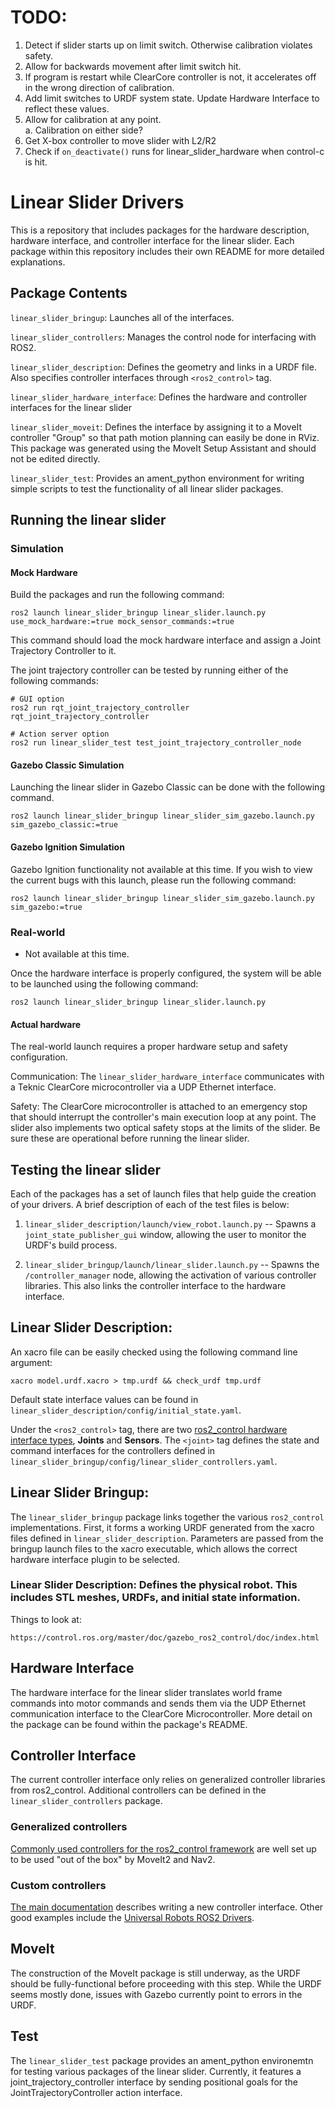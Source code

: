 # TODO:

1. Detect if slider starts up on limit switch. Otherwise calibration violates safety.
2. Allow for backwards movement after limit switch hit.
3. If program is restart while ClearCore controller is not, it accelerates off in the wrong direction of calibration.
4. Add limit switches to URDF system state. Update Hardware Interface to reflect these values.
5. Allow for calibration at any point.<br>
    a. Calibration on either side?
6. Get X-box controller to move slider with L2/R2
7. Check if `on_deactivate()` runs for linear_slider_hardware when control-c is hit.

# Linear Slider Drivers

This is a repository that includes packages for the hardware description, hardware interface, and controller interface for the linear slider. Each package within this repository includes their own README for more detailed explanations.

## Package Contents

`linear_slider_bringup`: Launches all of the interfaces.

`linear_slider_controllers`: Manages the control node for interfacing with ROS2.

`linear_slider_description`: Defines the geometry and links in a URDF file. Also specifies controller interfaces through `<ros2_control>` tag.

`linear_slider_hardware_interface`: Defines the hardware and controller interfaces for the linear slider

`linear_slider_moveit`: Defines the interface by assigning it to a MoveIt controller "Group" so that path motion planning can easily be done in RViz. This package was generated using the MoveIt Setup Assistant and should not be edited directly.

`linear_slider_test`: Provides an ament_python environment for writing simple scripts to test the functionality of all linear slider packages.

## Running the linear slider

### Simulation

#### Mock Hardware
Build the packages and run the following command:
```
ros2 launch linear_slider_bringup linear_slider.launch.py use_mock_hardware:=true mock_sensor_commands:=true
```

This command should load the mock hardware interface and assign a Joint Trajectory Controller to it.

The joint trajectory controller can be tested by running either of the following commands:
```
# GUI option
ros2 run rqt_joint_trajectory_controller rqt_joint_trajectory_controller

# Action server option
ros2 run linear_slider_test test_joint_trajectory_controller_node
```

#### Gazebo Classic Simulation
Launching the linear slider in Gazebo Classic can be done with the following command.  
```
ros2 launch linear_slider_bringup linear_slider_sim_gazebo.launch.py sim_gazebo_classic:=true
```

#### Gazebo Ignition Simulation
Gazebo Ignition functionality not available at this time. If you wish to view the current bugs with this launch, please run the following command:
```
ros2 launch linear_slider_bringup linear_slider_sim_gazebo.launch.py sim_gazebo:=true
```

### Real-world
 - Not available at this time.

Once the hardware interface is properly configured, the system will be able to be launched using the following command:
```
ros2 launch linear_slider_bringup linear_slider.launch.py
```

#### Actual hardware
The real-world launch requires a proper hardware setup and safety configuration. 

Communication: The `linear_slider_hardware_interface` communicates with a Teknic ClearCore microcontroller via a UDP Ethernet interface.

Safety: The ClearCore microcontroller is attached to an emergency stop that should interrupt the controller's main execution loop at any point. The slider also implements two optical safety stops at the limits of the slider. Be sure these are operational before running the linear slider.

## Testing the linear slider

Each of the packages has a set of launch files that help guide the creation of your drivers. A brief description of each of the test files is below:

1. `linear_slider_description/launch/view_robot.launch.py` -- Spawns a `joint_state_publisher_gui` window, allowing the user to monitor the URDF's build process.

2. `linear_slider_bringup/launch/linear_slider.launch.py` -- Spawns the `/controller_manager` node, allowing the activation of various controller libraries. This also links the controller interface to the hardware interface.

## Linear Slider Description:

An xacro file can be easily checked using the following command line argument:
```
xacro model.urdf.xacro > tmp.urdf && check_urdf tmp.urdf
```

Default state interface values can be found in `linear_slider_description/config/initial_state.yaml`.

Under the `<ros2_control>` tag, there are two [ros2_control hardware interface types](https://control.ros.org/humble/doc/ros2_control/hardware_interface/doc/hardware_interface_types_userdoc.html), **Joints** and **Sensors**. The `<joint>` tag defines the state and command interfaces for the controllers defined in `linear_slider_bringup/config/linear_slider_controllers.yaml`.

## Linear Slider Bringup:

The `linear_slider_bringup` package links together the various `ros2_control` implementations. First, it forms a working URDF generated from the xacro files defined in `linear_slider_description`. Parameters are passed from the bringup launch files to the xacro executable, which allows the correct hardware interface plugin to be selected. 

### Linear Slider Description: Defines the physical robot. This includes STL meshes, URDFs, and initial state information.

Things to look at:

```
https://control.ros.org/master/doc/gazebo_ros2_control/doc/index.html
```

## Hardware Interface

The hardware interface for the linear slider translates world frame commands into motor commands and sends them via the UDP Ethernet communication interface to the ClearCore Microcontroller. More detail on the package can be found within the package's README. 

## Controller Interface

The current controller interface only relies on generalized controller libraries from ros2_control. Additional controllers can be defined in the `linear_slider_controllers` package.

### Generalized controllers

[Commonly used controllers for the ros2_control framework](https://control.ros.org/master/doc/ros2_controllers/doc/controllers_index.html) are well set up to be used "out of the box" by MoveIt2 and Nav2.

### Custom controllers

[The main documentation](https://control.ros.org/humble/doc/ros2_controllers/doc/writing_new_controller.html) describes writing a new controller interface. Other good examples include the [Universal Robots ROS2 Drivers](https://github.com/UniversalRobots/Universal_Robots_ROS2_Driver).

## MoveIt

The construction of the MoveIt package is still underway, as the URDF should be fully-functional before proceeding with this step. While the URDF seems mostly done, issues with Gazebo currently point to errors in the URDF.

## Test

The `linear_slider_test` package provides an ament_python environemtn for testing various packages of the linear slider. Currently, it features a joint_trajectory_controller interface by sending positional goals for the JointTrajectoryController action interface.